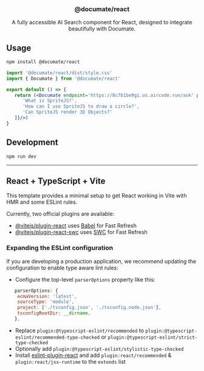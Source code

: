 <h3 align="center">
  @documate/react
</h3>

<p align="center">
  A fully accessible AI Search component for React, designed to integrate
  beautifully with Documate.
</p>

## Usage

```sh
npm install @documate/react
```

```jsx
import '@documate/react/dist/style.css'
import { Documate } from '@documate/react'

export default () => {
   return (<Documate endpoint='https://8c7b1be9gi.us.aircode.run/ask' predefinedQuestions={[
      'What is SpriteJS?',
      'How can I use SpriteJS to draw a circle?',
      'Can SpriteJS render 3D Objects?'
   ]}/>)
}
```

## Development

```bash
npm run dev
```

---

## React + TypeScript + Vite

This template provides a minimal setup to get React working in Vite with HMR and some ESLint rules.

Currently, two official plugins are available:

- [@vitejs/plugin-react](https://github.com/vitejs/vite-plugin-react/blob/main/packages/plugin-react/README.md) uses [Babel](https://babeljs.io/) for Fast Refresh
- [@vitejs/plugin-react-swc](https://github.com/vitejs/vite-plugin-react-swc) uses [SWC](https://swc.rs/) for Fast Refresh

### Expanding the ESLint configuration

If you are developing a production application, we recommend updating the configuration to enable type aware lint rules:

- Configure the top-level `parserOptions` property like this:

```js
   parserOptions: {
    ecmaVersion: 'latest',
    sourceType: 'module',
    project: ['./tsconfig.json', './tsconfig.node.json'],
    tsconfigRootDir: __dirname,
   },
```

- Replace `plugin:@typescript-eslint/recommended` to `plugin:@typescript-eslint/recommended-type-checked` or `plugin:@typescript-eslint/strict-type-checked`
- Optionally add `plugin:@typescript-eslint/stylistic-type-checked`
- Install [eslint-plugin-react](https://github.com/jsx-eslint/eslint-plugin-react) and add `plugin:react/recommended` & `plugin:react/jsx-runtime` to the `extends` list
